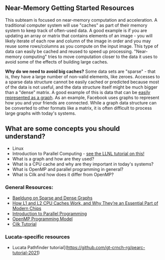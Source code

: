 ## Near-Memory Getting Started Resources

This subteam is focused on near-memory computation and acceleration. A traditional computer system will use "caches" as part of their memory system to keep track of often-used data. A good example is if you are updating an array or matrix that contains elements of an image - you will likely iterate of each row and column of the image in order and you may reuse some rows/columns as you compute on the input image. This type of data can easily be cached and reused to speed up processing. "Near-memory computing" tries to move computation closer to the data it uses to avoid some of the effects of building large caches.

**Why do we need to avoid big caches?** Some data sets are "sparse" - that is, they have a large number of non-valid elements, like zeroes. Accesses to a sparse data structure cannot be easily cached or predicted because most of the data is not useful, and the data structure itself might be much bigger than a "dense" matrix. A good example of this is data that can be [easily represented as a graph](https://www.educative.io/edpresso/what-is-a-graph-data-structure). As an example, Facebook uses graphs to represent how you and your friends are connected. While a graph data structure can be converted to other formats like a matrix, it is often difficult to process large graphs with today's systems.

## What are some concepts you should understand?

* Linux
* Introduction to Parallel Computing - [see the LLNL tutorial on this!](https://hpc.llnl.gov/documentation/tutorials/introduction-parallel-computing-tutorial)
* What is a graph and how are they used?
* What is a CPU cache and why are they important in today's systems?
* What is OpenMP and parallel programming in general?
* What is Cilk and how does it differ from OpenMP? 


### General Resources:
* [Baeldung on Sparse and Dense Graphs](https://www.baeldung.com/cs/graphs-sparse-vs-dense)
* [How L1 and L2 CPU Caches Work, and Why They’re an Essential Part of Modern Chips](https://www.extremetech.com/extreme/188776-how-l1-and-l2-cpu-caches-work-and-why-theyre-an-essential-part-of-modern-chips)
* [Introduction to Parallel Programming](https://hpc.llnl.gov/documentation/tutorials/introduction-parallel-computing-tutorial)
* [OpenMP Programming Model](https://hpc-tutorials.llnl.gov/openmp/programming_model/)
* [Cilk Tutorial](https://cilk.scripts.mit.edu/pact21/program.html)

### Lucata-specific resources
* Lucata Pathfinder tutorial](https://github.com/gt-crnch-rg/pearc-tutorial-2021)
